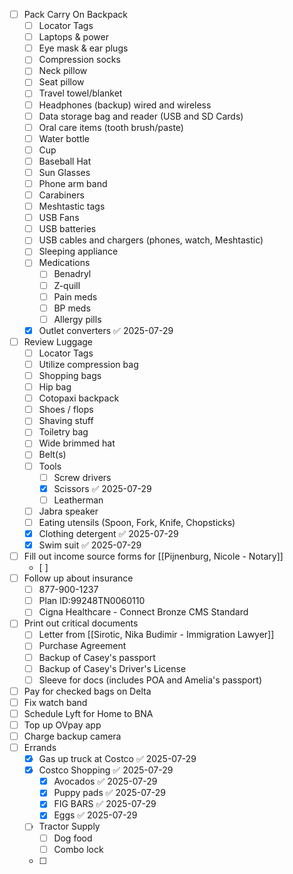 - [ ] Pack Carry On Backpack
	- [ ] Locator Tags
	- [ ] Laptops & power
	- [ ] Eye mask & ear plugs
	- [ ] Compression socks
	- [ ] Neck pillow
	- [ ] Seat pillow
	- [ ] Travel towel/blanket
	- [ ] Headphones (backup) wired and wireless
	- [ ] Data storage bag and reader (USB and SD Cards)
	- [ ] Oral care items ​(tooth brush/paste)
	- [ ] Water bottle 
	- [ ] Cup
	- [ ] Baseball Hat
	- [ ] Sun Glasses 
	- [ ] Phone arm band
	- [ ] Carabiners 
	- [ ] Meshtastic tags
	- [ ] USB Fans 
	- [ ] USB batteries 
	- [ ] USB cables and chargers (phones, watch, Meshtastic)
	- [ ] Sleeping appliance 
	- [ ] Medications 
		- [ ] Benadryl
		- [ ] Z-quill
		- [ ] Pain meds 
		- [ ] BP meds
		- [ ] Allergy pills
	- [x] Outlet converters ✅ 2025-07-29
- [ ] Review Luggage 
	- [ ] Locator Tags
	- [ ] Utilize compression bag
	- [ ] Shopping bags 
	- [ ] Hip bag
	- [ ] Cotopaxi backpack
	- [ ] Shoes / flops 
	- [ ] Shaving stuff 
	- [ ] Toiletry bag
	- [ ] Wide brimmed hat
	- [ ] Belt(s)
	- [ ] Tools 
		- [ ] Screw drivers 
		- [x] Scissors ✅ 2025-07-29
		- [ ] Leatherman
	- [ ] Jabra speaker 
	- [ ] Eating utensils (Spoon, Fork, Knife, Chopsticks)
	- [x] Clothing detergent ✅ 2025-07-29
	- [x] Swim suit ✅ 2025-07-29
- [ ] Fill out income source forms for [[Pijnenburg, Nicole - Notary]]
	- [ ] 
- [ ] Follow up about insurance
	- [ ] 877-900-1237
	- [ ] Plan ID:99248TN0060110
	- [ ] Cigna Healthcare - Connect Bronze CMS Standard
- [ ] Print out critical documents
	- [ ] Letter from [[Sirotic, Nika Budimir - Immigration Lawyer]]
	- [ ] Purchase Agreement
	- [ ] Backup of Casey's passport
	- [ ] Backup of Casey's Driver's License 
	- [ ] Sleeve for docs (includes POA and Amelia's passport)
- [ ] Pay for checked bags on Delta
- [ ] Fix watch band
- [ ] Schedule Lyft for Home to BNA
- [ ] Top up OVpay app 
- [ ] Charge backup camera 
- [ ] Errands
	- [x] Gas up truck at Costco ✅ 2025-07-29
	- [x] Costco Shopping ✅ 2025-07-29
		- [x] Avocados ✅ 2025-07-29
		- [x] Puppy pads ✅ 2025-07-29
		- [x] FIG BARS ✅ 2025-07-29
		- [x] Eggs ✅ 2025-07-29
	- [ ] Tractor Supply
		- [ ] Dog food
		- [ ] Combo lock
	- [ ] 
